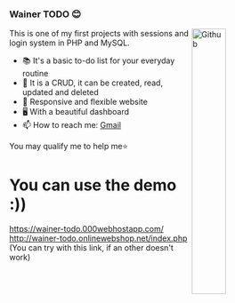 ### Wainer TODO 😊

<img width="35%" align="right" alt="Github" src="https://c.tenor.com/41I-iMyClCgAAAAS/programmer-programming.gif" />

This is one of my first projects with sessions and login system in PHP and MySQL.

- 📚 It's a basic to-do list for your everyday routine
- 📝 It is a CRUD, it can be created, read, updated and deleted
- 📱 Responsive and flexible website
- 🖥️ With a beautiful dashboard
- 📫 How to reach me: [Gmail](mailto:ivancamposwainer@gmail.com)

You may qualify me to help me⭐️ 

# You can use the demo :))
https://wainer-todo.000webhostapp.com/
http://wainer-todo.onlinewebshop.net/index.php (You can try with this link, if an other doesn't work)
